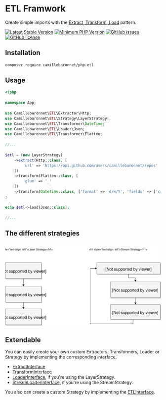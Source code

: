 # ETL Framwork

Create simple imports with the [Extract, Transform, Load](https://en.wikipedia.org/wiki/Extract,_transform,_load) pattern.

[![Latest Stable Version](https://img.shields.io/packagist/v/camillebaronnet/php-etl.svg?style=flat-square)](https://packagist.org/packages/camillebaronnet/php-etl)
[![Minimum PHP Version](https://img.shields.io/badge/php-%3E%3D%207.1-8892BF.svg?style=flat-square)](https://php.net/)
[![GitHub issues](https://img.shields.io/github/issues/camillebaronnet/php-etl-framework.svg?style=flat-square)](https://github.com/camillebaronnet/php-etl-framework/issues)
[![GitHub license](https://img.shields.io/github/license/camillebaronnet/php-etl-framework.svg?style=flat-square)](https://github.com/camillebaronnet/php-etl-framework/blob/master/LICENSE)

## Installation

```sh
composer require camillebaronnet/php-etl
```

## Usage

```php
<?php

namespace App;

use Camillebaronnet\ETL\Extractor\Http;
use Camillebaronnet\ETL\Strategy\LayerStrategy;
use Camillebaronnet\ETL\Transformer\DateTime;
use Camillebaronnet\ETL\Loader\Json;
use Camillebaronnet\ETL\Transformer\Flatten;

//...

$etl = (new LayerStrategy)
    ->extract(Http::class, [
        'url' => 'https://api.github.com/users/camillebaronnet/repos'
    ])
    ->transform(Flatten::class, [
        'glue' => '_'
    ])
    ->transform(DateTime::class, ['format' => 'd/m/Y', 'fields' => ['createAt']])
;

echo $etl->load(Json::class);

//...
```

## The different strategies

<img src="docs/diagram.svg">

## Extendable

You can easily create your own custom Extractors,
Transformers, Loader or Strategy by implementing the corresponding interface.

- [ExtractInterface](src/Extractor/ExtractInterface.php)
- [TransformInterface](src/Transformer/TransformInterface.php)
- [LoaderInterface](src/Loader/LoaderInterface.php), if you're using the LayerStrategy.
- [StreamLoaderInterface](src/Loader/StreamLoaderInterface.php), if you're using the StreamStrategy.

You also can create a custom Strategy by implementing the [ETLInterface](src/ETLInterface.php).
